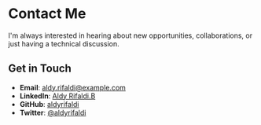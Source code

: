 # Contact Me

I'm always interested in hearing about new opportunities, collaborations, or just having a technical discussion.

## Get in Touch

- **Email**: [aldy.rifaldi@example.com](mailto:aldyrifaldib06@gmail.com)
- **LinkedIn**: [Aldy Rifaldi.B](https://linkedin.com/in/aldyrifaldi06)
- **GitHub**: [aldyrifaldi](https://github.com/aldyrifaldi)
- **Twitter**: [@aldyrifaldi](https://twitter.com/aldyrifaldi06)
